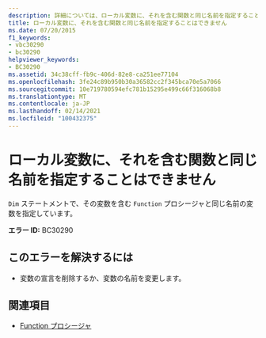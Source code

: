 ```yaml
---
description: 詳細については、ローカル変数に、それを含む関数と同じ名前を指定することはできません
title: ローカル変数に、それを含む関数と同じ名前を指定することはできません
ms.date: 07/20/2015
f1_keywords:
- vbc30290
- bc30290
helpviewer_keywords:
- BC30290
ms.assetid: 34c38cff-fb9c-406d-82e8-ca251ee77104
ms.openlocfilehash: 3fe24c89b950b30a36582cc2f345bca70e5a7066
ms.sourcegitcommit: 10e719780594efc781b15295e499c66f316068b8
ms.translationtype: MT
ms.contentlocale: ja-JP
ms.lasthandoff: 02/14/2021
ms.locfileid: "100432375"
---
```

# <a name="local-variable-cannot-have-the-same-name-as-the-function-containing-it"></a>ローカル変数に、それを含む関数と同じ名前を指定することはできません

`Dim` ステートメントで、その変数を含む `Function` プロシージャと同じ名前の変数を指定しています。  
  
 **エラー ID:** BC30290  
  
## <a name="to-correct-this-error"></a>このエラーを解決するには  
  
- 変数の宣言を削除するか、変数の名前を変更します。  
  
## <a name="see-also"></a>関連項目

- [Function プロシージャ](../programming-guide/language-features/procedures/function-procedures.md)
